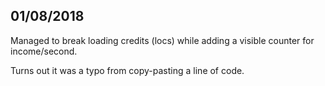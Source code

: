 ## 01/08/2018
Managed to break loading credits (locs) while adding a visible counter for income/second.

Turns out it was a typo from copy-pasting a line of code.
